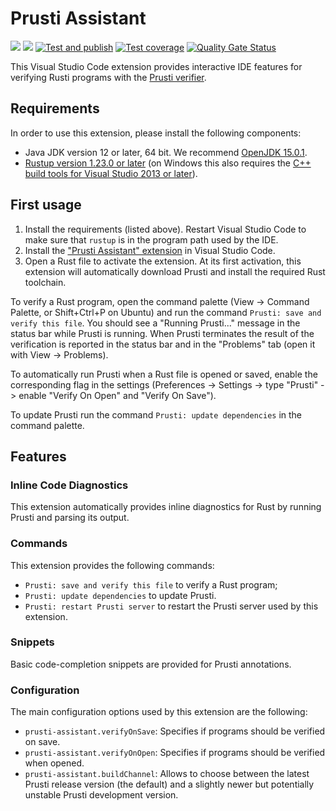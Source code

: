 Prusti Assistant
================

[![](https://vsmarketplacebadge.apphb.com/version/viper-admin.prusti-assistant.svg)](https://marketplace.visualstudio.com/items?itemName=viper-admin.prusti-assistant)
[![](https://img.shields.io/open-vsx/v/viper-admin/prusti-assistant?label=Open%20VSX)](https://open-vsx.org/extension/viper-admin/prusti-assistant)
[![Test and publish](https://github.com/viperproject/prusti-assistant/workflows/Test%20and%20publish/badge.svg)](https://github.com/viperproject/prusti-assistant/actions?query=workflow%3A"Test+and+publish"+branch%3Amaster)
[![Test coverage](https://codecov.io/gh/viperproject/prusti-assistant/branch/master/graph/badge.svg?token=D4HOAD0KRU)](https://codecov.io/gh/viperproject/prusti-assistant)
[![Quality Gate Status](https://sonarcloud.io/api/project_badges/measure?project=viperproject_prusti-assistant&metric=alert_status)](https://sonarcloud.io/dashboard?id=viperproject_prusti-assistant)

This Visual Studio Code extension provides interactive IDE features for verifying Rusti programs with the [Prusti verifier](https://github.com/viperproject/prusti-dev).

## Requirements

In order to use this extension, please install the following components:

* Java JDK version 12 or later, 64 bit. We recommend [OpenJDK 15.0.1](https://jdk.java.net/15/).
* [Rustup version 1.23.0 or later](https://rustup.rs/) (on Windows this also requires the [C++ build tools for Visual Studio 2013 or later](https://visualstudio.microsoft.com/downloads/#build-tools-for-visual-studio-2019)).

## First usage

1. Install the requirements (listed above). Restart Visual Studio Code to make sure that `rustup` is in the program path used by the IDE.
2. Install the ["Prusti Assistant" extension](https://marketplace.visualstudio.com/items?itemName=viper-admin.prusti-assistant) in Visual Studio Code.
3. Open a Rust file to activate the extension. At its first activation, this extension will automatically download Prusti and install the required Rust toolchain.

To verify a Rust program, open the command palette (View -> Command Palette, or Shift+Ctrl+P on Ubuntu) and run the command `Prusti: save and verify this file`. You should see a "Running Prusti..." message in the status bar while Prusti is running. When Prusti terminates the result of the verification is reported in the status bar and in the "Problems" tab (open it with View -> Problems).

To automatically run Prusti when a Rust file is opened or saved, enable the corresponding flag in the settings (Preferences -> Settings -> type "Prusti" -> enable "Verify On Open" and "Verify On Save").

To update Prusti run the command `Prusti: update dependencies` in the command palette.

## Features

### Inline Code Diagnostics

This extension automatically provides inline diagnostics for Rust by running Prusti and parsing its output.

### Commands

This extension provides the following commands:

* `Prusti: save and verify this file` to verify a Rust program;
* `Prusti: update dependencies` to update Prusti.
* `Prusti: restart Prusti server` to restart the Prusti server used by this extension.

### Snippets

Basic code-completion snippets are provided for Prusti annotations.

### Configuration

The main configuration options used by this extension are the following:

* `prusti-assistant.verifyOnSave`: Specifies if programs should be verified on save.
* `prusti-assistant.verifyOnOpen`: Specifies if programs should be verified when opened.
* `prusti-assistant.buildChannel`: Allows to choose between the latest Prusti release version (the default) and a slightly newer but potentially unstable Prusti development version.
